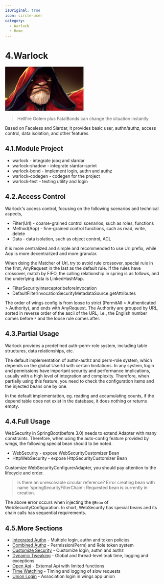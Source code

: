 ```yaml
---
isOriginal: true
icon: circle-user
category:
  - Warlock
  - Home
---
```


# 4.Warlock

![warlock](/warlock_icon.png)

> Hellfire Golem plus FatalBonds can change the situation instantly

Based on Faceless and Slardar, it provides basic user, authn/authz,
access control, data isolation, and other features.

## 4.1.Module Project

* warlock - integrate jooq and slardar
* warlock-shadow - integrate slardar-sprint
* warlock-bond - implement login, authn and authz
* warlock-codegen - codegen for the project
* warlock-test - testing utility and login

## 4.2.Access Control

Warlock's access control, focusing on the following scenarios and technical aspects,

* Filter(Url) - coarse-grained control scenarios, such as roles, functions
* Method(Aop) - fine-grained control functions, such as read, write, delete
* Data - data isolation, such as object control, ACL

it is more centralized and simple and recommended to use Url prefix,
while Aop is more decentralized and more granular.

When doing the Matcher of Url, try to avoid rule crossover, special rule in the first,
AnyRequest in the last as the default rule. If the rules have crossover, match by FIFO,
the calling relationship in spring is as follows, and the underlying data is LinkedHashMap.

* FilterSecurityInterceptor.beforeInvocation
* DefaultFilterInvocationSecurityMetadataSource.getAttributes

The order of wings config is from loose to strict (PermitAll > Authenticated > Authority),
and ends with AnyRequest. The Authority are grouped by URL, sorted in reverse order of
the ascii of the URL, i.e., the English number comes before `*` and the loose rule comes after.

## 4.3.Partial Usage

Warlock provides a predefined auth-perm-role system, including table structures, data relationships, etc.

The default implementation of authn-authz and perm-role system, which depends on the global UserId with certain limitations.
In any system, login and permissions have important security and performance implications,
usually with a high level of integration and complexity. Therefore, when partially using this feature,
you need to check the configuration items and the injected beans one by one.

In the default implementation, eg. reading and accumulating counts, if the depend table does not exist in the database,
it does nothing or returns empty.

## 4.4.Full Usage

WebSecurity in SpringBoot(before 3.0) needs to extend Adapter with many constraints.
Therefore, when using the auto-config feature provided by wings,
the following special bean should to be noted.

* WebSecurity - expose WebSecurityCustomizer Bean
* HttpWebSecurity - expose HttpSecurityCustomizer Bean

Customize WebSecurityConfigurerAdapter, you should pay attention to the lifecycle and order.

> Is there an unresolvable circular reference?
> Error creating bean with name 'springSecurityFilterChain':
> Requested bean is currently in creation.

The above error occurs when injecting the `@Bean` of WebSecurityConfiguration.
In short, WebSecurity has special beans and its chain calls has sequential requirements.

## 4.5.More Sections

* [Integrated Authn](./4a-authn.md) - Multiple login, authn and token policies
* [Combined Authz](./4b-authz.md) - Permission(Perm) and Role token system
* [Customize Security](./4c-security.md) - Customize login, authn and authz
* [Dynamic Tweaking](./4e-tweak.md) - Global and thread-level teak time, logging and exceptions
* [Open Api](./4f-api-oauth.md) - External Api with limited functions
* [Time Watching](./4g-watching.md) - Timing and logging of slow requests
* [Union Login](./4h-uni-auth.md) - Association login in wings app union
